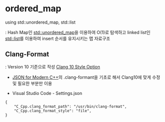 # ordered_map 
using std::unordered_map, std::list 


 :  Hash Map인 [std::unordered_map](https://en.cppreference.com/w/cpp/container/unordered_map)을 이용하여 O(1)로 탐색하고 linked list인 [std::list](https://en.cppreference.com/w/cpp/container/list)를 이용하여 insert 순서를 유지시키는 맵 자료구조


## Clang-Format
: Version 10 기준으로 작성 [Clang 10 Style Option](https://releases.llvm.org/10.0.0/tools/clang/docs/ClangFormatStyleOptions.html)

* [JSON for Modern C++](https://github.com/nlohmann/json)의 .clang-formant을 기초로 해서 Clang10에 맞게 수정 및 필요한 부분만 이용

* Visual Studio Code - Settings.json
```
{
    "C_Cpp.clang_format_path": "/usr/bin/clang-format",
    "C_Cpp.clang_format_style": "file",
}
```